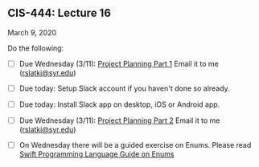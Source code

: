 ## CIS-444: Lecture 16
March 9, 2020

Do the following: 

* [ ] Due Wednesday (3/11): [Project Planning Part 1](https://github.com/SyracuseUniversity-CIS444/Project-Planning-Part1) Email it to me (rslatki@syr.edu)

* [ ] Due today: Setup Slack account if you haven't done so already.

* [ ] Due today: Install Slack app on desktop, iOS or Android app. 

*  [ ]  Due Wednesday (3/11): [Project Planning Part 2](https://github.com/SyracuseUniversity-CIS444/Project-Planning-Part2)  Email it to me (rslatki@syr.edu)

* [ ] On Wednesday there will be a guided exercise on Enums. Please read [Swift Programming Language Guide on Enums](https://docs.swift.org/swift-book/LanguageGuide/Enumerations.html#//apple_ref/doc/uid/TP40014097-CH12-ID145)

